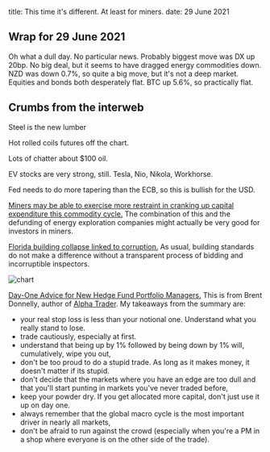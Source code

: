 title: This time it's different. At least for miners.
date: 29 June 2021

## Wrap for 29 June 2021

Oh what a dull day. No particular news. Probably biggest move was DX up 20bp. No big deal, but it seems to have dragged energy commodities down.  NZD was down 0.7%, so quite a big move, but it's not a deep market.
Equities and bonds both desperately flat. 
BTC up 5.6%, so practically flat.

## Crumbs from the interweb

Steel is the new lumber

Hot rolled coils futures off the chart.

Lots of chatter about $100 oil.

EV stocks are very strong, still. Tesla, Nio, Nikola, Workhorse. 

Fed needs to do more tapering than the ECB, so this is bullish for the USD.

[Miners may be able to exercise more restraint in cranking up capital expenditure this commodity cycle.](https://www.economist.com/business/2021/06/26/big-miners-capital-discipline-is-good-news-for-investors) The combination of this and the defunding of energy exploration companies might actually be very good for investors in miners.

[Florida building collapse linked to corruption.](https://en.mercopress.com/2021/06/29/history-of-corruption-and-bribes-behind-doomed-florida-building-reported) As usual, building standards do not make a difference without a transparent process of bidding and incorruptible inspectors.

![chart](https://thesoundingline.com/wp-content/uploads/2021/06/infaltion-in-US-EU-and-Japan.png)

[Day-One Advice for New Hedge Fund Portfolio Managers.](https://www.epsilontheory.com/day-one-advice-for-new-hedge-fund-portfolio-managers/)
This is from Brent Donnelly, author of [Alpha Trader](https://www.amazon.com/Alpha-Trader-Methodology-Mathematics-Professional/dp/1736739816/).
My takeaways from the summary are:

- your real stop loss is less than your notional one. Understand what you really stand to lose.
- trade cautiously, especially at first. 
- understand that being up by 1% followed by being down by 1% will, cumulatively, wipe you out,
- don't be too proud to do a stupid trade. As long as it makes money, it doesn't matter if its stupid.
- don't decide that the markets where you have an edge are too dull and that you'll start punting in markets you've never traded before,
- keep your powder dry. If you get allocated more capital, don't just use it up on day one.
- always remember that the global macro cycle is the most important driver in nearly all markets,
- don't be afraid to run against the crowd (especially when you're a PM in a shop where everyone is on the other side of the trade).

